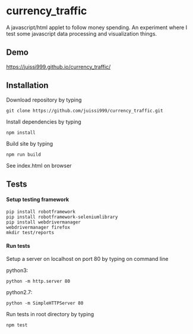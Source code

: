 # currency_traffic
A javascript/html applet to follow money spending.
An experiment where I test some javascript data processing and visualization things.

## Demo
https://juissi999.github.io/currency_traffic/

## Installation

Download repository by typing

    git clone https://github.com/juissi999/currency_traffic.git

Install dependencies by typing

    npm install

Build site by typing

    npm run build

See index.html on browser

## Tests

#### Setup testing framework

    pip install robotframework
    pip install robotframework-seleniumlibrary
    pip install webdrivermanager
    webdrivermanager firefox
    mkdir test/reports

#### Run tests

Setup a server on localhost on port 80 by typing on command line

python3:

    python -m http.server 80

python2.7:

    python -m SimpleHTTPServer 80

Run tests in root directory by typing

    npm test

